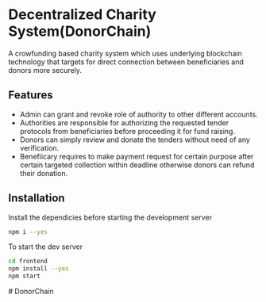 # Decentralized Charity System(DonorChain)

A crowfunding based charity system which uses underlying blockchain technology that targets for direct connection between beneficiaries and donors more securely.

## Features

- Admin can grant and revoke role of authority to other different accounts.
- Authorities are responsible for authorizing the requested tender protocols from beneficiaries before proceeding it for fund raising.
- Donors can simply review and donate the tenders without need of any verification.
- Benefiicary requires to make payment request for certain purpose after certain targeted collection within deadline otherwise donors can refund their donation.

## Installation

Install the dependicies before starting the development server

```sh
npm i --yes
```

To start the dev server

```sh
cd frontend
npm install --yes
npm start
```
#   D o n o r C h a i n 
 
 
